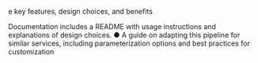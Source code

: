 e key features, design choices, and benefits 

Documentation includes a README with usage instructions and explanations of
design choices.
● A guide on adapting this pipeline for similar services, including parameterization
options and best practices for customization

